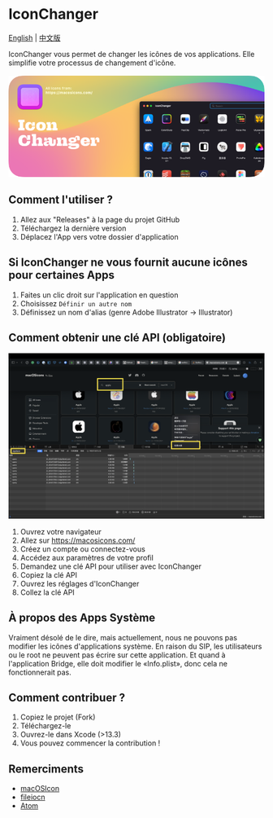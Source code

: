 # IconChanger

[English](./README.md) | [中文版](./README-zh.md) 

IconChanger vous permet de changer les icônes de vos applications. Elle simplifie votre processus de changement d'icône.
<br><br>
![](./Github/Github-Iconchanger.png)

## Comment l'utiliser ?

1. Allez aux "Releases" à la page du projet GitHub
2. Téléchargez la dernière version
3. Déplacez l'App vers votre dossier d'application

## Si IconChanger ne vous fournit aucune icônes pour certaines Apps

1. Faites un clic droit sur l'application en question
2. Choisissez `Définir un autre nom`
3. Définissez un nom d'alias (genre Adobe Illustrator -> Illustrator)


## Comment obtenir une clé API (obligatoire)

![](./Github/Api.png)

1. Ouvrez votre navigateur
2. Allez sur https://macosicons.com/
3. Créez un compte ou connectez-vous
4. Accédez aux paramètres de votre profil
5. Demandez une clé API pour utiliser avec IconChanger
6. Copiez la clé API
7. Ouvrez les réglages d'IconChanger
8. Collez la clé API

## À propos des Apps Système

Vraiment désolé de le dire, mais actuellement, nous ne pouvons pas modifier les icônes d'applications système. En raison du SIP, les utilisateurs ou le root ne peuvent pas écrire sur cette application. Et quand à l'application Bridge, elle doit modifier le «Info.plist», donc cela ne fonctionnerait pas.

## Comment contribuer ?

1. Copiez le projet (Fork)
2. Téléchargez-le
3. Ouvrez-le dans Xcode (>13.3)
4. Vous pouvez commencer la contribution !

## Remerciments

* [macOSIcon](https://macosicons.com/#/)
* [fileiocn](https://github.com/mklement0/fileicon)
* [Atom](https://github.com/atomtoto)
